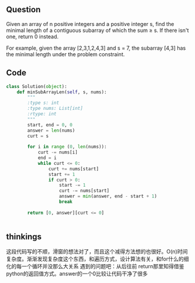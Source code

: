 ## Question

Given an array of n positive integers and a positive integer s, find the minimal length of a contiguous subarray of which the sum ≥ s. If there isn't one, return 0 instead.

For example, given the array [2,3,1,2,4,3] and s = 7,
the subarray [4,3] has the minimal length under the problem constraint.

## Code
```python
class Solution(object):
    def minSubArrayLen(self, s, nums):
        """
        :type s: int
        :type nums: List[int]
        :rtype: int
        """
        start, end = 0, 0
        answer = len(nums)
        curt = s
        
        for i in range (0, len(nums)):
            curt -= nums[i]
            end = i
            while curt <= 0:
                curt += nums[start]
                start += 1
                if curt > 0:
                    start -= 1
                    curt -= nums[start]
                    answer = min(answer, end - start + 1)
                    break
                
        return [0, answer][curt <= 0]
        
 ```
 
 ## thinkings
这段代码写的不顺，滑窗的想法对了，而且这个减得方法想的也很好。O(n)时间复杂度。渐渐发现复杂度这个东西，和遍历方式，设计算法有关，和for什么的细化的每一个循环并没那么大关系
遇到的问题吧：从后往前 return那里知得借鉴python的返回值方式。answer的一个0比较让代码干净了很多
